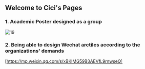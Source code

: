 ## Welcome to Cici's Pages
### 1. Academic Poster designed as a group
![19](https://user-images.githubusercontent.com/82093042/114301497-cc4b0400-9af7-11eb-97ff-2729026f2be5.jpg)

### 2. Being able to design Wechat arctiles according to the organizations' demands
[https://mp.weixin.qq.com/s/xBKlMG59B3AEVfL9rnwseQ]
